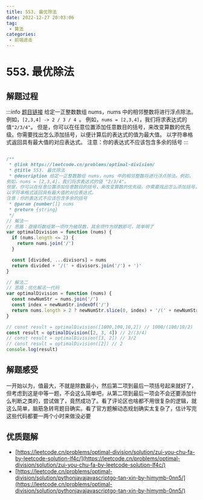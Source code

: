 ```yaml
---
title: 553. 最优除法
date: 2022-12-27 20:03:06
tag:
 - 算法
categories:
 - 前端进击
---
```

# 553. 最优除法
## 解题过程
:::info
[题目链接](https://leetcode.cn/problems/optimal-division/)
给定一正整数数组 nums，nums 中的相邻整数将进行浮点除法。例如，`[2,3,4] -> 2 / 3 / 4 `。
例如，`nums = [2,3,4]`，我们将求表达式的值`"2/3/4"`。
但是，你可以在任意位置添加任意数目的括号，来改变算数的优先级。你需要找出怎么添加括号，以便计算后的表达式的值为最大值。
以字符串格式返回具有最大值的对应表达式。
注意：你的表达式不应该包含多余的括号
:::
```javascript

/**
 * @link https://leetcode.cn/problems/optimal-division/
 * @title 553. 最优除法
 * @description 给定一正整数数组 nums，nums 中的相邻整数将进行浮点除法。例如， [2,3,4] -> 2 / 3 / 4 。
例如，nums = [2,3,4]，我们将求表达式的值 "2/3/4"。
但是，你可以在任意位置添加任意数目的括号，来改变算数的优先级。你需要找出怎么添加括号，以便计算后的表达式的值为最大值。
以字符串格式返回具有最大值的对应表达式。
注意：你的表达式不应该包含多余的括号
 * @param {number[]} nums
 * @return {string}
 */
// 解法一
// 思路：直接将数组第一项作为被除数，其余项作为除数即可，简单明了
var optimalDivision = function (nums) {
  if (nums.length <= 2) {
    return nums.join('/')
  }

  const [divided, ...divisors] = nums
  return divided + '/(' + divisors.join('/') + ')'
}

// 解法二
// 思路：优化解法一代码
var optimalDivision = function (nums) {
  const newNumStr = nums.join('/')
  const index = newNumStr.indexOf('/')
  return nums.length > 2 ? newNumStr.slice(0, index) + '/(' + newNumStr.slice(index + 1) + ')' : newNumStr
}

// const result = optimalDivision([1000,100,10,2]) // 1000/(100/10/2)
const result = optimalDivision([2, 3, 4]) // 2/(3/4)
// const result = optimalDivision([3, 2]) // 3/2
// const result = optimalDivision([2]) // 2
console.log(result)
```
## 解题感受
一开始以为，值最大，不就是除数最小，然后第二项到最后一项括号起来就好了，但考虑到这是中等一题，不会这么简单吧，从第二项到最后一项会不会还要添加什么判断之类的，尝试做了，竟然成功了。看了评论区也啥都不用很复杂的逻辑，就这么简单，脑筋急转弯题目确实。看了官方题解动态规划确实太复杂了，估计写完这些代码都要一两个小时来做没必要
## 优质题解

- [https://leetcode.cn/problems/optimal-division/solution/zui-you-chu-fa-by-leetcode-solution-lf4c/](https://leetcode.cn/problems/optimal-division/solution/zui-you-chu-fa-by-leetcode-solution-lf4c/)
- [https://leetcode.cn/problems/optimal-division/solution/pythonjavajavascriptgo-tan-xin-by-himymb-0nn5/](https://leetcode.cn/problems/optimal-division/solution/pythonjavajavascriptgo-tan-xin-by-himymb-0nn5/)
